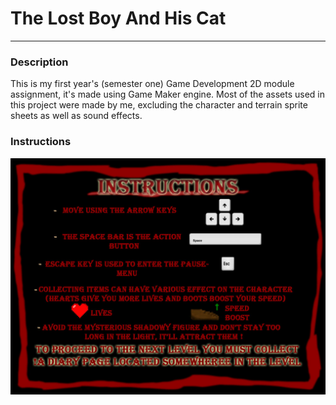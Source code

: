 # The Lost Boy And His Cat
---
### Description
This is my first year's (semester one) Game Development 2D module assignment, it's made using Game Maker engine. Most of the assets used in this project were made by me, excluding the character and terrain sprite sheets as well as sound effects.

### Instructions
![alt text](https://github.com/ASimpleMeow/Lost-Boy-And-His-Cat/blob/master/Instrctions.jpg "Instructions to the game")